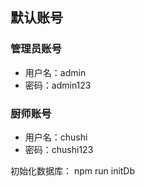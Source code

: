 
## 默认账号

### 管理员账号
- 用户名：admin
- 密码：admin123

### 厨师账号
- 用户名：chushi
- 密码：chushi123

初始化数据库：
npm run initDb
